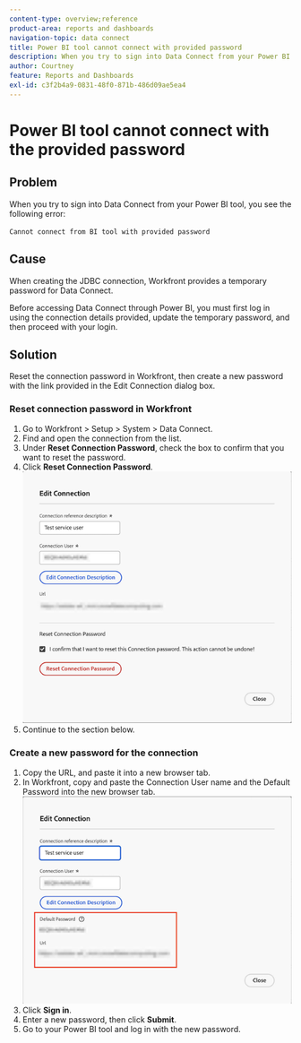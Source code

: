 ```yaml
---
content-type: overview;reference
product-area: reports and dashboards
navigation-topic: data connect
title: Power BI tool cannot connect with provided password
description: When you try to sign into Data Connect from your Power BI tool, you receive a login error.
author: Courtney
feature: Reports and Dashboards
exl-id: c3f2b4a9-0831-48f0-871b-486d09ae5ea4
---
```

# Power BI tool cannot connect with the provided password 

## Problem

When you try to sign into Data Connect from your Power BI tool, you see the following error:

`Cannot connect from BI tool with provided password`

## Cause

When creating the JDBC connection, Workfront provides a temporary password for Data Connect. 

Before accessing Data Connect through Power BI, you must first log in using the connection details provided, update the temporary password, and then proceed with your login.


## Solution

Reset the connection password in Workfront, then create a new password with the link provided in the Edit Connection dialog box.

### Reset connection password in Workfront

1. Go to Workfront > Setup > System > Data Connect.
1. Find and open the connection from the list.
1. Under **Reset Connection Password**, check the box to confirm that you want to reset the password.
1. Click **Reset Connection Password**. 
    ![reset connection password](assets/reset-password.png)
1. Continue to the section below. 

### Create a new password for the connection

1. Copy the URL, and paste it into a new browser tab.
1. In Workfront, copy and paste the Connection User name and the Default Password into the new browser tab.
    ![copy url and default password](assets/link-password.png)
1. Click **Sign in**.
1. Enter a new password, then click **Submit**.
1. Go to your Power BI tool and log in with the new password.
